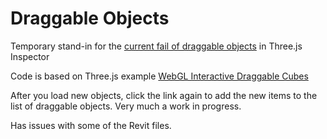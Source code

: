 Draggable Objects
===

Temporary stand-in for the [current fail of draggable objects]( https://github.com/zz85/zz85-bookmarklets/issues/8 ) in Three.js Inspector

Code is based on Three.js example [WebGL Interactive Draggable Cubes]( https://github.com/mrdoob/three.js/blob/master/examples/webgl_interactive_draggablecubes.html )

After you load new objects, click the link again to add the new items to the list of draggable objects. Very much a work in progress.

Has issues with some of the Revit files.
